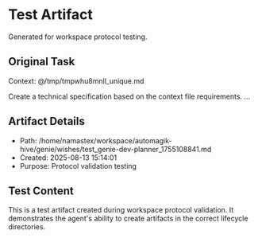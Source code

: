 # Test Artifact

Generated for workspace protocol testing.

## Original Task

Context: @/tmp/tmpwhu8mnll_unique.md

Create a technical specification based on the context file requirements.
...

## Artifact Details
- Path: /home/namastex/workspace/automagik-hive/genie/wishes/test_genie-dev-planner_1755108841.md
- Created: 2025-08-13 15:14:01
- Purpose: Protocol validation testing

## Test Content
This is a test artifact created during workspace protocol validation.
It demonstrates the agent's ability to create artifacts in the correct
lifecycle directories.
